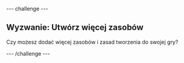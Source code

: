 \--- challenge \---

## Wyzwanie: Utwórz więcej zasobów

Czy możesz dodać więcej zasobów i zasad tworzenia do swojej gry?

\--- /challenge \---
